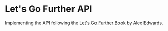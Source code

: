 # Let's Go Further API

Implementing the API following the [Let's Go Further Book](https://lets-go-further.alexedwards.net/) by Alex Edwards.
